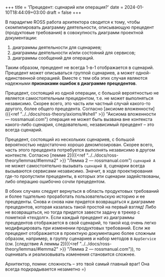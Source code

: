 +++
title = 'Прецедент: сценарий или операция?'
date = 2024-01-10T18:44:09+03:00
draft = false
+++

В парадигме ROSS работа архитектора сводится к тому, чтобы скомпилировать диаграмму деятельности, описывающую прецедент (продуктовые требования) в совокупность диаграмм проектной документации:

1) диаграммы деятельности для сценариев;
2) диаграммы деятельности и/или состояний для сервисов;
3) диаграммы сообщений для операций.

Таким образом, прецедент не всегда 1-в-1 отображается в сценарий. Прецедент может описываться группой сценариев, а может одной-единственной операцией. Вместе с тем оба этих случая являются надежными **признаками ошибок в диаграмме прецедентов**.

Прецедент, состоящий из одной операции, с большой вероятностью не является самостоятельным прецедентом, т.е. не может выполняться независимо. Скорее всего, это часть или частный случай какого-то другого, более общего прецедента. Согласно [аксиоме вложенности]({{<ref "../../docs/ross-theory/axioms/#shell" >}} "Аксиома вложенности — rossmanual.com") операция не может быть вызвана вне контекста какого-либо сценария, следовательно, независимый прецедент – это всегда сценарий.

Прецедент, состоящий из нескольких сценариев, с большой вероятностью недостаточно хорошо декомпозирован. Скорее всего, часть этого прецедента потребуется выполнять независимо в другом контексте. Согласно [лемме 2]({{<ref "../../docs/ross-theory/lemmas/#lemma2" >}} "Лемма 2 — rossmanual.com") `сценарий A` не может самостоятельно вызывать `сценарий B`, сценарии всегда вызываются сервисами независимо. Значит, в ходе проектирования где-то пропустили прецеденты, в которых эти сценарии задействованы, либо операцию ошибочно сочли прецедентом.

В обоих случаях следует вернуться в область продуктовых требований и более тщательно проработать пользовательскую историю и ее прецеденты. Снова и снова нам придется возвращаться к диаграмме прецедентов, которая казалась такой простой на первый взгляд! Либо не возвращаться, но тогда придется завести задачу в трекер с пометкой «техдолг». Если каждый прецедент из диаграммы прецедентов отображается в свой сценарий, то такой код очень легко модифицировать при изменении продуктовых требований. Если же прецедент отображается в проектную документацию более сложным образом, например, в группу сценариев и набор методов в `AppService` (см. [следствие А леммы 2]({{<ref "../../docs/ross-theory/lemmas/#lemma2" >}} "Лемма 2 — rossmanual.com")), то оценивать и реализовывать изменения становится сложнее.

Архитектор, помни: сложность – это твой самый главный враг! Она всегда подкрадывается незаметно =)